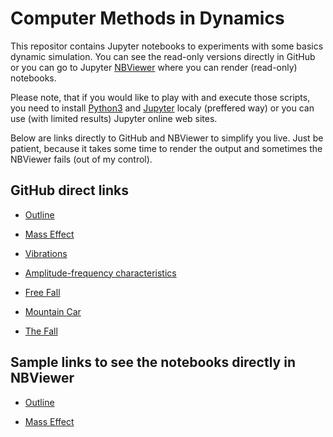 # Computer Methods in Dynamics

This repositor contains Jupyter notebooks to experiments with some basics dynamic simulation. You can see
the read-only versions directly in GitHub or you can go to Jupyter [NBViewer](https://nbviewer.jupyter.org/) where you can render (read-only)
notebooks. 

Please note, that if you would like to play with and execute those scripts, you need to install [Python3](https://www.python.org/) and [Jupyter](https://jupyter.org/) localy (preffered way) or you can use (with limited results) Jupyter online web sites. 

Below are links directly to GitHub and NBViewer to simplify you live. Just be patient, because it takes some time to render the output and sometimes the NBViewer fails (out of my control).

## GitHub direct links

* [Outline](https://github.com/St4nin/computermethodsindynamics/blob/main/10_Outline.ipynb)

* [Mass Effect](https://github.com/St4nin/computermethodsindynamics/blob/main/10_00_MassEffect.ipynb)

* [Vibrations](https://github.com//St4nin/computermethodsindynamics/blob/main/10_01_BuzeneKmitani.ipynb)

* [Amplitude-frequency characteristics](https://github.com/St4nin/computermethodsindynamics/blob/main/10_02_AFCharakteristika.ipynb) 

* [Free Fall](https://github.com/St4nin/computermethodsindynamics/blob/main/10_03_FreeFall.ipynb)

* [Mountain Car](https://github.com/St4nin/computermethodsindynamics/blob/main/10_05_MountainCar.ipynb)

* [The Fall](https://github.com/St4nin/computermethodsindynamics/blob/main/10_06_TheFall.ipynb)

## Sample links to see the notebooks directly in NBViewer

* [Outline](https://nbviewer.jupyter.org/github/St4nin/computermethodsindynamics/blob/main/10_Outline.ipynb)

* [Mass Effect](https://nbviewer.jupyter.org/github/St4nin/computermethodsindynamics/blob/main/10_00_MassEffect.ipynb)

